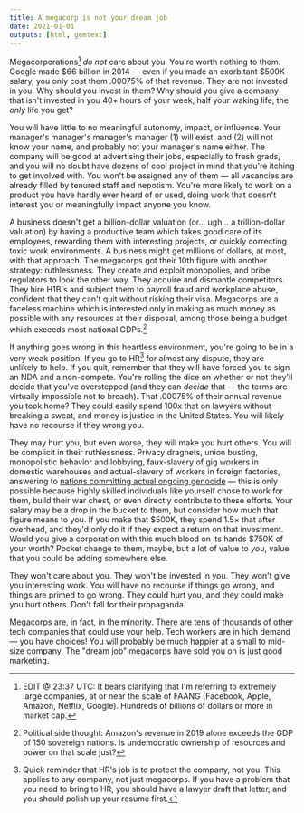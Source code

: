 ```yaml
---
title: A megacorp is not your dream job
date: 2021-01-01
outputs: [html, gemtext]
---
```


Megacorporations[^1] *do not* care about you. You're worth nothing to them.
Google made $66 billion in 2014 &mdash; even if you made an exorbitant $500K
salary, you only cost them .00075% of that revenue. They are not invested in
you. Why should you invest in them? Why should you give a company that isn't
invested in you 40+ hours of your week, half your waking life, the *only* life
you get?

[^1]: EDIT @ 23:37 UTC: It bears clarifying that I'm referring to extremely large companies, at or near the scale of FAANG (Facebook, Apple, Amazon, Netflix, Google). Hundreds of billions of dollars or more in market cap.

You will have little to no meaningful autonomy, impact, or influence. Your
manager's manager's manager's manager (1) will exist, and (2) will not know your
name, and probably not your manager's name either. The company will be good at
advertising their jobs, especially to fresh grads, and you will no doubt have
dozens of cool project in mind that you're itching to get involved with. You
won't be assigned any of them &mdash; all vacancies are already filled by
tenured staff and nepotism. You're more likely to work on a product you have
hardly ever heard of or used, doing work that doesn't interest you or
meaningfully impact anyone you know.

A business doesn't get a billion-dollar valuation (or... ugh... a
trillion-dollar valuation) by having a productive team which takes good care of
its employees, rewarding them with interesting projects, or quickly correcting
toxic work environments. A business might get millions of dollars, at most, with
that approach. The megacorps got their 10th figure with another strategy:
ruthlessness. They create and exploit monopolies, and bribe regulators to look
the other way. They acquire and dismantle competitors. They hire H1B's and
subject them to payroll fraud and workplace abuse, confident that they can't
quit without risking their visa. Megacorps are a faceless machine which is
interested only in making as much money as possible with any resources at their
disposal, among those being a budget which exceeds most national GDPs.[^2]

[^2]: Political side thought: Amazon's revenue in 2019 alone exceeds the GDP of 150 sovereign nations. Is undemocratic ownership of resources and power on that scale just?

If anything goes wrong in this heartless environment, you're going to be in a
very weak position. If you go to HR[^3] for almost any dispute, they are
unlikely to help. If you quit, remember that they will have forced you to sign
an NDA and a non-compete.  You're rolling the dice on whether or not they'll
decide that you've overstepped (and they can *decide* that &mdash; the terms are
virtually impossible not to breach). That .00075% of their annual revenue you
took home? They could easily spend 100x that on lawyers without breaking a
sweat, and money is justice in the United States. You will likely have no
recourse if they wrong you.

[^3]: Quick reminder that HR's job is to protect the company, not you. This applies to any company, not just megacorps. If you have a problem that you need to bring to HR, you should have a lawyer draft that letter, and you should polish up your resume first.

They may hurt you, but even worse, they will make you hurt others. You will be
complicit in their ruthlessness. Privacy dragnets, union busting, monopolistic
behavior and lobbying, faux-slavery of gig workers in domestic warehouses and
actual-slavery of workers in foreign factories, answering to [nations committing
actual ongoing genocide](https://en.wikipedia.org/wiki/Uyghur_genocide) &mdash;
this is only possible because highly skilled individuals like yourself chose to
work for them, build their war chest, or even directly contribute to these
efforts. Your salary may be a drop in the bucket to them, but consider how much
that figure means to you. If you make that $500K, they spend 1.5&times; that
after overhead, and they'd only do it if they expect a return on that
investment. Would you give a corporation with this much blood on its hands
$750K of your worth? Pocket change to them, maybe, but a lot of value to *you*,
value that you could be adding somewhere else.

They won't care about you. They won't be invested in you. They won't give you
interesting work. You will have no recourse if things go wrong, and things are
primed to go wrong. They could hurt you, and they could make you hurt others.
Don't fall for their propaganda.

Megacorps are, in fact, in the minority. There are tens of thousands of other
tech companies that could use your help. Tech workers are in high demand &mdash;
you have choices! You will probably be much happier at a small to mid-size
company. The "dream job" megacorps have sold you on is just good marketing.

